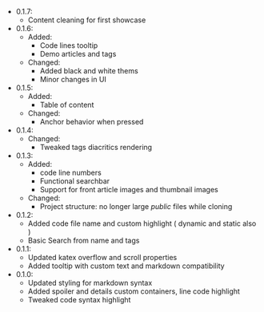 - 0.1.7:
    - Content cleaning for first showcase 
- 0.1.6:
    - Added:
        - Code lines tooltip
        - Demo articles and tags
    - Changed:
        - Added black and white thems
        - Minor changes in UI
- 0.1.5:
    - Added:
        - Table of content
    - Changed:
        - Anchor behavior when pressed
- 0.1.4:
    - Changed:
        - Tweaked tags diacritics rendering
- 0.1.3:
    - Added:
        - code line numbers
        - Functional searchbar
        - Support for front article images and thumbnail images
    - Changed:
        - Project structure: no longer large *public* files while cloning
- 0.1.2:
    - Added code file name and custom highlight ( dynamic and static also )
    - Basic Search from name and tags
- 0.1.1:
    - Updated katex overflow and scroll properties
    - Added tooltip with custom text and markdown compatibility
- 0.1.0:
    - Updated styling for markdown syntax
    - Added spoiler and details custom containers, line code highlight
    - Tweaked code syntax highlight